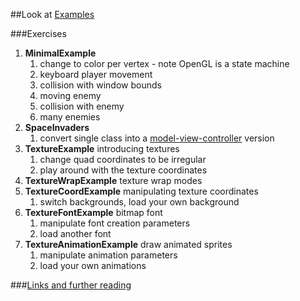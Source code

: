 ##Look at [Examples](https://github.com/danielscherzer/Framework/tree/master/CG/Examples)

###Exercises
1. **MinimalExample**
    1. change to color per vertex - note OpenGL is a state machine
    1. keyboard player movement
    1. collision with window bounds
    1. moving enemy
    1. collision with enemy
    1. many enemies
1. **SpaceInvaders**
    1. convert single class into a [model-view-controller](https://en.wikipedia.org/wiki/Model%E2%80%93view%E2%80%93controller) version 
1. **TextureExample** introducing textures
    1. change quad coordinates to be irregular
    1. play around with the texture coordinates
1. **TextureWrapExample** texture wrap modes
1. **TextureCoordExample** manipulating texture coordinates
    1. switch backgrounds, load your own background
1. **TextureFontExample** bitmap font
    1. manipulate font creation parameters
    1. load another font
1. **TextureAnimationExample** draw animated sprites
    1. manipulate animation parameters
    1. load your own animations

###[Links and further reading](https://github.com/danielscherzer/Framework/blob/master/readme.md)